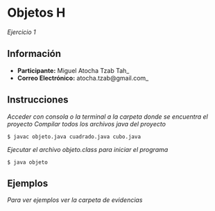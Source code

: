 # Objetos H
_Ejercicio 1_
## Información
* **Participante:** Miguel Atocha Tzab Tah_
* **Correo Electrónico:** atocha.tzab@gmail.com_

## Instrucciones
_Acceder con consola o la terminal a la carpeta donde se encuentra el proyecto_
_Compilar todos los archivos java del proyecto_

```
$ javac objeto.java cuadrado.java cubo.java
```
_Ejecutar el archivo objeto.class para iniciar el programa_

```
$ java objeto
```

## Ejemplos
_Para ver ejemplos ver la carpeta de evidencias_
